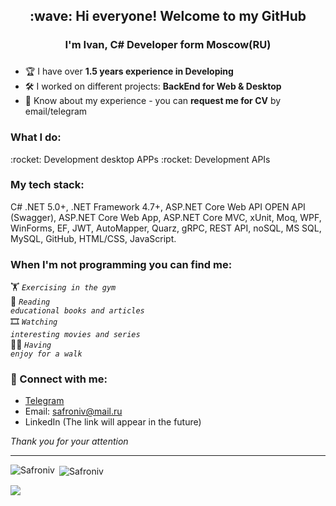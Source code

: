<h2 align="center">:wave: Hi everyone! Welcome to my GitHub</h2>
<h3 align="center">I'm Ivan, C# Developer form Moscow(RU)</h3>
<h3 align="center"></h3>

- :trophy: I have over **1.5 years experience in Developing**
- :hammer_and_wrench: I worked on different projects: **BackEnd for Web & Desktop**
- 📄 Know about my experience - you can **request me for CV** by email/telegram

<h3 align="left">What I do: </h3>
:rocket: Development desktop APPs
:rocket: Development APIs


<h3 align="left">My tech stack:</h3>
  C# 
  .NET 5.0+, 
  .NET Framework 4.7+, 
  ASP.NET Core Web API OPEN API (Swagger), 
  ASP.NET Core Web App, 
  ASP.NET Core MVC, 
  xUnit, 
  Moq, 
  WPF, 
  WinForms, 
  EF, 
  JWT, 
  AutoMapper, 
  Quarz, 
  gRPC, 
  REST API, 
  noSQL, 
  MS SQL, 
  MySQL, 
  GitHub, 
  HTML/CSS,
  JavaScript.

### When I'm not programming you can find me:
:weight_lifting:  <code>*Exercising in the gym*</code>  
:open_book:  <code>*Reading educational books and articles*</code>  
:film_strip:  <code>*Watching interesting movies and series*</code>  
:walking_man: <code>*Having enjoy for a walk*</code>  

### :email:	Connect with me:
+ [Telegram](https://t.me/Safroniv)
+ Email: safroniv@mail.ru
+ LinkedIn (The link will appear in the future)

_Thank you for your attention_
___
<p><img align="left" src="https://github-readme-stats.vercel.app/api/top-langs?username=Safroniv&theme=great-gatsby&show_icons=true&locale=en&layout=normal" alt="Safroniv" /></p>

<p>&nbsp;<img align="center" src="https://github-readme-stats.vercel.app/api?username=Safroniv&theme=great-gatsby&show_icons=true&locale=en" alt="Safroniv" /></p>

![](http://github-profile-summary-cards.vercel.app/api/cards/profile-details?username=Safroniv&theme=city_lights)
